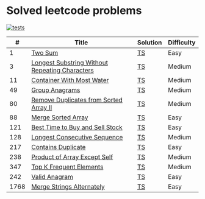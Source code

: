 # Solved leetcode problems

[![tests](https://github.com/kevinzunigacuellar/interview-prep/actions/workflows/test.yml/badge.svg?branch=main)](https://github.com/kevinzunigacuellar/interview-prep/actions/workflows/test.yml)

| #    | Title                                                                                                                           | Solution                              | Difficulty |
| ---- | ------------------------------------------------------------------------------------------------------------------------------- | ------------------------------------- | ---------- |
| 1    | [Two Sum](https://leetcode.com/problems/two-sum/)                                                                               | [TS](./src/leetcode-1/solution.md)    | Easy       |
| 3    | [Longest Substring Without Repeating Characters](https://leetcode.com/problems/longest-substring-without-repeating-characters/) | [TS](./src/leetcode-3/solution.md)    | Medium     |
| 11   | [Container With Most Water](https://leetcode.com/problems/container-with-most-water/)                                           | [TS](./src/leetcode-11/solution.md)   | Medium     |
| 49   | [Group Anagrams](https://leetcode.com/problems/group-anagrams/)                                                                 | [TS](./src/leetcode-49/solution.md)   | Medium     |
| 80   | [Remove Duplicates from Sorted Array II](https://leetcode.com/problems/remove-duplicates-from-sorted-array-ii/)                 | [TS](./src/leetcode-80/solution.md)   | Medium     |
| 88   | [Merge Sorted Array](https://leetcode.com/problems/merge-sorted-array/)                                                         | [TS](./src/leetcode-88/solution.md)   | Easy       |
| 121  | [Best Time to Buy and Sell Stock](https://leetcode.com/problems/best-time-to-buy-and-sell-stock/)                               | [TS](./src/leetcode-121/solution.md)  | Easy       |
| 128  | [Longest Consecutive Sequence](https://leetcode.com/problems/longest-consecutive-sequence/)                                     | [TS](./src/leetcode-128/solution.md)  | Medium     |
| 217  | [Contains Duplicate](https://leetcode.com/problems/contains-duplicate/)                                                         | [TS](./src/leetcode-217/solution.md)  | Easy       |
| 238  | [Product of Array Except Self](https://leetcode.com/problems/product-of-array-except-self/)                                     | [TS](./src/leetcode-238/solution.md)  | Medium     |
| 347  | [Top K Frequent Elements](https://leetcode.com/problems/top-k-frequent-elements/)                                               | [TS](./src/leetcode-347/solution.md)  | Medium     |
| 242  | [Valid Anagram](https://leetcode.com/problems/valid-anagram/)                                                                   | [TS](./src/leetcode-242/solution.md)  | Easy       |
| 1768 | [Merge Strings Alternately](https://leetcode.com/problems/merge-strings-alternately)                                            | [TS](./src/leetcode-1768/solution.md) | Easy       |
